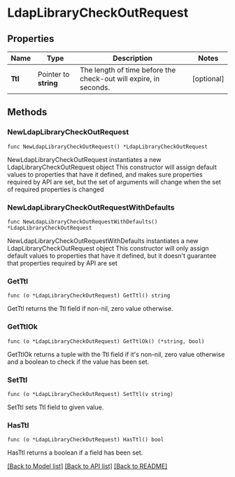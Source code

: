 # LdapLibraryCheckOutRequest


## Properties

Name | Type | Description | Notes
------------ | ------------- | ------------- | -------------
**Ttl** | Pointer to **string** | The length of time before the check-out will expire, in seconds. | [optional] 



## Methods


### NewLdapLibraryCheckOutRequest

`func NewLdapLibraryCheckOutRequest() *LdapLibraryCheckOutRequest`

NewLdapLibraryCheckOutRequest instantiates a new LdapLibraryCheckOutRequest object
This constructor will assign default values to properties that have it defined,
and makes sure properties required by API are set, but the set of arguments
will change when the set of required properties is changed

### NewLdapLibraryCheckOutRequestWithDefaults

`func NewLdapLibraryCheckOutRequestWithDefaults() *LdapLibraryCheckOutRequest`

NewLdapLibraryCheckOutRequestWithDefaults instantiates a new LdapLibraryCheckOutRequest object
This constructor will only assign default values to properties that have it defined,
but it doesn't guarantee that properties required by API are set


### GetTtl

`func (o *LdapLibraryCheckOutRequest) GetTtl() string`

GetTtl returns the Ttl field if non-nil, zero value otherwise.

### GetTtlOk

`func (o *LdapLibraryCheckOutRequest) GetTtlOk() (*string, bool)`

GetTtlOk returns a tuple with the Ttl field if it's non-nil, zero value otherwise
and a boolean to check if the value has been set.

### SetTtl

`func (o *LdapLibraryCheckOutRequest) SetTtl(v string)`

SetTtl sets Ttl field to given value.


### HasTtl

`func (o *LdapLibraryCheckOutRequest) HasTtl() bool`

HasTtl returns a boolean if a field has been set.









[[Back to Model list]](../README.md#documentation-for-models) [[Back to API list]](../README.md#documentation-for-api-endpoints) [[Back to README]](../README.md)


